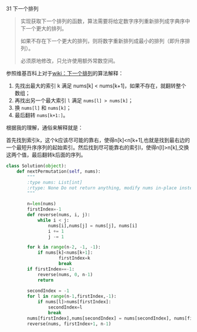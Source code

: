 31 下一个排列

> 实现获取下一个排列的函数，算法需要将给定数字序列重新排列成字典序中下一个更大的排列。
>
> 如果不存在下一个更大的排列，则将数字重新排列成最小的排列（即升序排列）。
>
> 必须原地修改，只允许使用额外常数空间。

参照维基百科上对于[wiki：下一个排列](https://en.wikipedia.org/wiki/Permutation#Generation_in_lexicographic_order)的算法解释：

1. 先找出最大的索引 k 满足 nums[k] < nums[k+1]，如果不存在，就翻转整个数组；
2. 再找出另一个最大索引 `l` 满足 `nums[l] > nums[k]`；
3. 换 `nums[l]` 和 `nums[k]`；
4. 最后翻转 `nums[k+1:]`。

根据我的理解，通俗来解释就是：

首先找到索引k，这个k应该尽可能的靠右，使得n[k]<n[k+1],也就是找到最右边的一个最短升序序列的起始索引。然后找到尽可能靠右的索引l，使得n[l]>n[k],交换这两个值，最后翻转k后面的序列。

```python
class Solution(object):
    def nextPermutation(self, nums):
        """
        :type nums: List[int]
        :rtype: None Do not return anything, modify nums in-place instead.
        """

        n=len(nums)
        firstIndex=-1
        def reverse(nums, i, j):
            while i < j:
                nums[i],nums[j] = nums[j], nums[i]
                i += 1
                j -= 1

        for k in range(n-2, -1, -1):
            if nums[k]<nums[k+1]:
                    firstIndex=k
                    break
        if firstIndex==-1:
            reverse(nums, 0, n-1)
            return 
        
        secondIndex = -1
        for l in range(n-1,firstIndex,-1):
            if nums[l]>nums[firstIndex]:
                secondIndex=l
                break
        nums[firstIndex],nums[secondIndex] = nums[secondIndex], nums[firstIndex]
        reverse(nums, firstIndex+1, n-1)
```

